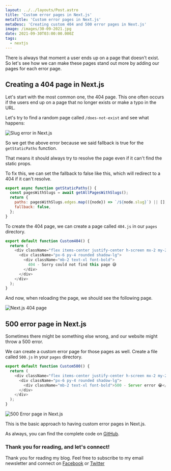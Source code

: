 ```yaml
---
layout: ../../layouts/Post.astro
title: 'Custom error pages in Next.js'
metaTitle: 'Custom error pages in Next.js'
metaDesc: 'Creating custom 404 and 500 error pages in Next.js'
image: /images/30-09-2021.jpg
date: 2021-09-30T03:00:00.000Z
tags:
  - nextjs
---
```


There is always that moment a user ends up on a page that doesn't exist.
So let's see how we can make these pages stand out more by adding our pages for each error page.

## Creating a 404 page in Next.js

Let's start with the most common one, the 404 page. This one often occurs if the users end up on a page that no longer exists or make a typo in the URL.

Let's try to find a random page called `/does-not-exist` and see what happens:

![Slug error in Next.js](https://cdn.hashnode.com/res/hashnode/image/upload/v1632462057881/xoaBSN9te.png)

So we get the above error because we said fallback is true for the `getStaticPaths` function.

That means it should always try to resolve the page even if it can't find the static props.

To fix this, we can set the fallback to false like this, which will redirect to a 404 if it can't resolve.

```js
export async function getStaticPaths() {
  const pagesWithSlugs = await getAllPagesWithSlugs();
  return {
    paths: pagesWithSlugs.edges.map(({node}) => `/${node.slug}`) || [],
    fallback: false,
  };
}
```

To create the 404 page, we can create a page called `404.js` in our `pages` directory.

```js
export default function Custom404() {
  return (
    <div className="flex items-center justify-center h-screen mx-2 my-2 overflow-hidden ">
      <div className="px-6 py-4 rounded shadow-lg">
        <div className="mb-2 text-xl font-bold">
          404 - Sorry could not find this page 😅
        </div>
      </div>
    </div>
  );
}
```

And now, when reloading the page, we should see the following page.

![Next.js 404 page](https://cdn.hashnode.com/res/hashnode/image/upload/v1632462239412/AgqVVYFma.png)

## 500 error page in Next.js

Sometimes there might be something else wrong, and our website might throw a 500 error.

We can create a custom error page for those pages as well.
Create a file called `500.js` in your `pages` directory.

```js
export default function Custom500() {
  return (
    <div className="flex items-center justify-center h-screen mx-2 my-2 overflow-hidden ">
      <div className="px-6 py-4 rounded shadow-lg">
        <div className="mb-2 text-xl font-bold">500 - Server error 😭</div>
      </div>
    </div>
  );
}
```

![500 Error page in Next.js](https://cdn.hashnode.com/res/hashnode/image/upload/v1632462478053/keCrLurwU.png)

This is the basic approach to having custom error pages in Next.js.

As always, you can find the complete code on [GitHub](https://github.com/rebelchris/next-tailwind/tree/error-pages).

### Thank you for reading, and let's connect!

Thank you for reading my blog. Feel free to subscribe to my email newsletter and connect on [Facebook](https://www.facebook.com/DailyDevTipsBlog) or [Twitter](https://twitter.com/DailyDevTips1)
